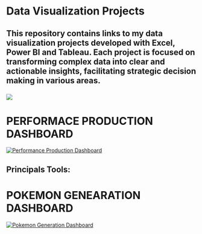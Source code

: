 #   Data Visualization Projects
##  This repository contains links to my data visualization projects developed with Excel, Power BI and Tableau. Each project is focused on transforming complex data into clear and actionable insights, facilitating strategic decision making in various areas.

### [<img src="https://img.shields.io/badge/NovyPro-FF5733?style=for-the-badge&logo=databricks&logoColor=white" />](https://my.novypro.com/flavio-carrola)

# PERFORMACE PRODUCTION DASHBOARD
[![Performance Production Dashboard](https://i.ibb.co/s3L8ckS/RGA76FC.png)](https://project.novypro.com/FpLrOD)
## Principals Tools: 

# POKEMON GENEARATION DASHBOARD
[![Pokemon Generation Dashboard](https://i.ibb.co/TvZzBLh/pk.png)](https://project.novypro.com/6enXaL)
